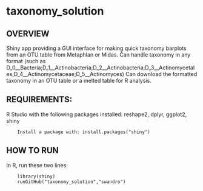 # taxonomy_solution

## OVERVIEW
Shiny app providing a GUI interface for making quick taxonomy barplots from an OTU table from Metaphlan or Midas.
Can handle taxonomy in any format (such as D_0__Bacteria;D_1__Actinobacteria;D_2__Actinobacteria;D_3__Actinomycetales;D_4__Actinomycetaceae;D_5__Actinomyces)
Can download the formatted taxonomy in an OTU table or a melted table for R analysis.

## REQUIREMENTS:
R Studio with the following packages installed: reshape2, dplyr, ggplot2, shiny
```
	Install a package with: install.packages("shiny")
```

## HOW TO RUN
In R, run these two lines:
```
	library(shiny)
	runGitHub("taxonomy_solution","swandro")
```

